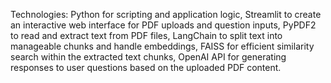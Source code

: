 Technologies: Python for scripting and application logic, Streamlit to create an interactive web interface for PDF uploads and question inputs, PyPDF2 to read and extract text from PDF files, LangChain to split text into manageable chunks and handle embeddings, FAISS for efficient similarity search within the extracted text chunks, OpenAI API for generating responses to user questions based on the uploaded PDF content.
